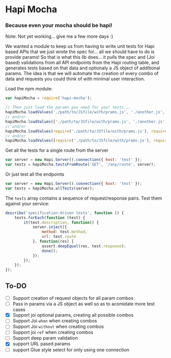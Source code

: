 # Hapi Mocha
### Because even your mocha should be hapi!

Note: Not yet working... give me a few more days :)

We wanted a module to keep us from having to write unit tests for Hapi based APIs that we just wrote the spec for... all we should have to do is provide params!
So that is what this lib does... it pulls the spec and (Joi based) validations from all API endpoints from the Hapi routing table, and generates tests based on that data and optionaly a JS object of additional params.
The idea is that we will automate the creation of every combo of data and requests you could think of with minimal user interaction.


Load the npm module:

```javascript
var hapiMocha = require('hapi-mocha');

// Then just load the params you need for your tests...
hapiMocha.loadValues('./path/to/JSfile/with/prams.js', './another.js', './yetAnother.js');
// and/or
hapiMocha.loadValues(['./path/to/JSfile/with/prams.js', './another.js', './yetAnother.js']);
// and/or
hapiMocha.loadValues(require('./path/to/JSfile/with/prams.js'), require('./another.js'));
// and/or
hapiMocha.loadValues([require('./path/to/JSfile/with/prams.js'), require('./another.js')]);

```

Get all the tests for a single route from the server
```javascript
var server = new Hapi.Server().connection({ host: 'test' });
var tests = hapiMocha.testsFromRoute('GET', '/any/route', server);

```


Or just test all the endpoints
```javascript
var server = new Hapi.Server().connection({ host: 'test' });
var tests = hapiMocha.allTests(server);

```


The `tests` array contains a sequence of request/response pairs.  Test them against your service:

```javascript
describe('specification-driven tests', function () {
    tests.forEach(function (test) {
        it(test.description, function() {
            server.inject({
                method: test.method,
                url: test.route
            }, function(res) {
                assert.deepEqual(res, test.response);
                done();
            });
        });
    });
});
```

## To-DO
- [ ] Support creation of request objects for all param combos
- [ ] Pass in params via a JS object as well so as to acomidate more test cases
- [X] Support joi optional params, creating all possible combos
- [ ] Support Joi `when` when creating combos
- [ ] Support Joi `without` when creating combos
- [ ] Support joi `ref` when creating combos
- [ ] Support deep param validation
- [X] support URL pased params
- [ ] support Glue style select for only using one connection

